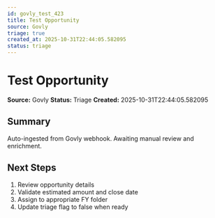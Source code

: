 ```yaml
---
id: govly_test_423
title: Test Opportunity
source: Govly
triage: true
created_at: 2025-10-31T22:44:05.582095
status: triage
---
```


# Test Opportunity

**Source:** Govly
**Status:** Triage
**Created:** 2025-10-31T22:44:05.582095

## Summary

Auto-ingested from Govly webhook. Awaiting manual review and enrichment.

## Next Steps

1. Review opportunity details
2. Validate estimated amount and close date
3. Assign to appropriate FY folder
4. Update triage flag to false when ready
